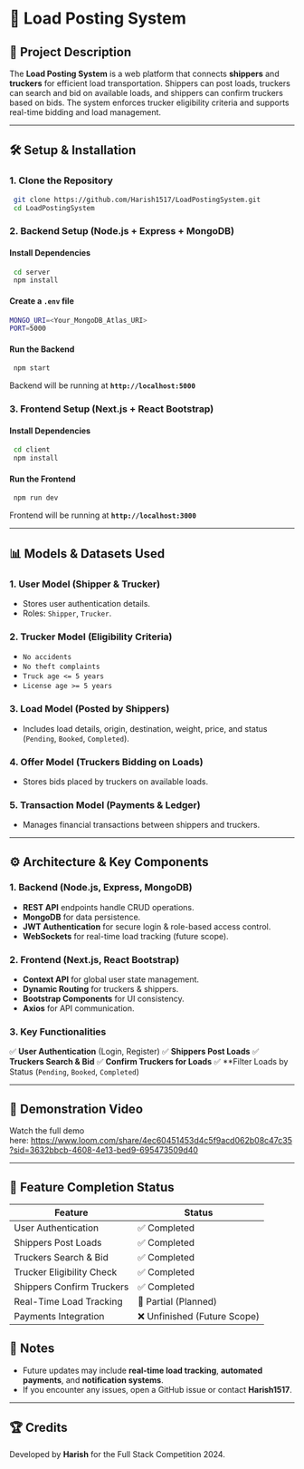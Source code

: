 # 🚛 Load Posting System

## 📌 Project Description

The **Load Posting System** is a web platform that connects **shippers** and **truckers** for efficient load transportation. Shippers can post loads, truckers can search and bid on available loads, and shippers can confirm truckers based on bids. The system enforces trucker eligibility criteria and supports real-time bidding and load management.

---

## 🛠️ Setup & Installation

### **1. Clone the Repository**

```sh
 git clone https://github.com/Harish1517/LoadPostingSystem.git
 cd LoadPostingSystem
```

### **2. Backend Setup** (Node.js + Express + MongoDB)

#### **Install Dependencies**

```sh
 cd server
 npm install
```

#### **Create a `.env` file**

```sh
MONGO_URI=<Your_MongoDB_Atlas_URI>
PORT=5000
```

#### **Run the Backend**

```sh
 npm start
```

Backend will be running at **`http://localhost:5000`**

### **3. Frontend Setup** (Next.js + React Bootstrap)

#### **Install Dependencies**

```sh
 cd client
 npm install
```

#### **Run the Frontend**

```sh
 npm run dev
```

Frontend will be running at **`http://localhost:3000`**

---

## 📊 Models & Datasets Used

### **1. User Model (Shipper & Trucker)**

- Stores user authentication details.
- Roles: `Shipper`, `Trucker`.

### **2. Trucker Model (Eligibility Criteria)**

- `No accidents`
- `No theft complaints`
- `Truck age <= 5 years`
- `License age >= 5 years`

### **3. Load Model (Posted by Shippers)**

- Includes load details, origin, destination, weight, price, and status (`Pending`, `Booked`, `Completed`).

### **4. Offer Model (Truckers Bidding on Loads)**

- Stores bids placed by truckers on available loads.

### **5. Transaction Model (Payments & Ledger)**

- Manages financial transactions between shippers and truckers.

---

## ⚙️ Architecture & Key Components

### **1. Backend (Node.js, Express, MongoDB)**

- **REST API** endpoints handle CRUD operations.
- **MongoDB** for data persistence.
- **JWT Authentication** for secure login & role-based access control.
- **WebSockets** for real-time load tracking (future scope).

### **2. Frontend (Next.js, React Bootstrap)**

- **Context API** for global user state management.
- **Dynamic Routing** for truckers & shippers.
- **Bootstrap Components** for UI consistency.
- **Axios** for API communication.

### **3. Key Functionalities**

✅ **User Authentication** (Login, Register)
✅ **Shippers Post Loads**
✅ **Truckers Search & Bid**
✅ **Confirm Truckers for Loads**
✅ **Filter Loads by Status (`Pending`, `Booked`, `Completed`)

---

## 🎥 Demonstration Video

Watch the full demo here: https://www.loom.com/share/4ec60451453d4c5f9acd062b08c47c35?sid=3632bbcb-4608-4e13-bed9-695473509d40

---

## 🚧 Feature Completion Status

| Feature                   | Status                      |
| ------------------------- | --------------------------- |
| User Authentication       | ✅ Completed                 |
| Shippers Post Loads       | ✅ Completed                 |
| Truckers Search & Bid     | ✅ Completed                 |
| Trucker Eligibility Check | ✅ Completed                 |
| Shippers Confirm Truckers | ✅ Completed                 |
| Real-Time Load Tracking   | 🚧 Partial (Planned)        |
| Payments Integration      | ❌ Unfinished (Future Scope) |

## 📝 Notes

- Future updates may include **real-time load tracking**, **automated payments**, and **notification systems**.
- If you encounter any issues, open a GitHub issue or contact **Harish1517**.

---

## 🏆 Credits

Developed by **Harish** for the Full Stack Competition 2024.


